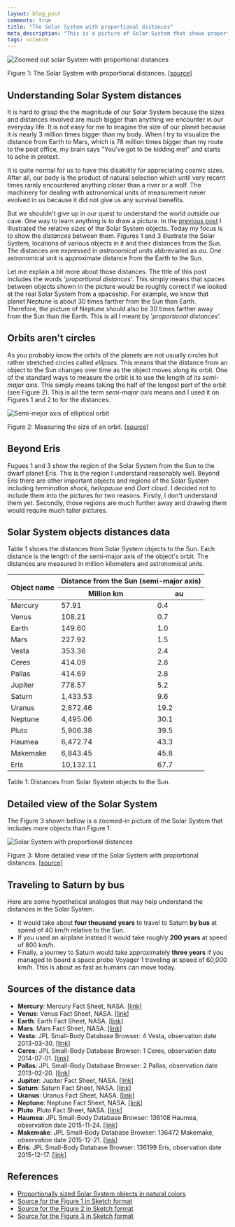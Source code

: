 ```yaml
---
layout: blog_post
comments: true
title: "The Solar System with proportional distances"
meta_description: "This is a picture of Solar System that shows proportional distances between planets and other objects."
tags: science
---
```



<div class='isFullScreenWide isTextCentered hasBackgroundColorShade10'>
  <img src='/image/blog/2016-01-16-solar-system-with-proportional-distances/0010_solar_system_proportional_distances.png' alt='Zoomed out solar System with proportional distances' class='isMax500PxWide'>
  <br>
</div>

<p class='isTextCentered'>Figure 1: The Solar System with proportional distances. <a href="/files/2016/01/solar_system_proportional_distances.sketch">[source]</a></p>

## Understanding Solar System distances

It is hard to grasp the the magnitude of our Solar System because the sizes and distances involved are much bigger than anything we encounter in our everyday life. It is not easy for me to imagine the size of our planet because it is nearly 3 million times bigger than my body. When I try to visualize the distance from Earth to Mars, which is 78 million times bigger than my route to the  post office, my brain says "You've got to be kidding me!" and starts to ache in protest.

It is quite normal for us to have this disability for appreciating cosmic sizes. After all, our body is the product of natural selection which until very recent times rarely encountered anything closer than a river or a wolf. The machinery for dealing with astronomical units of measurement never evolved in us because it did not give us any survival benefits.

But we shouldn't give up in our quest to understand the world outside our cave. One way to learn anything is to draw a picture. In the [previous post](/blog/sun-and-planet-sizes-in-scale/) I illustrated the relative *sizes* of the Solar System objects. Today my focus is to show the *distances* between them. Figures 1 and 3 illustrate the Solar System, locations of various objects in it and their distances from the Sun. The distances are expressed in *astronomical units* abbreviated as *au*. One astronomical unit is approximate distance from the Earth to the Sun.

Let me explain a bit more about those distances. The title of this post includes the words '*proportional distances*'. This simply means that spaces between objects shown in the picture would be roughly correct if we looked at the real Solar System from a spaceship. For example, we know that planet Neptune is about 30 times farther from the Sun than Earth. Therefore, the picture of Neptune should also be 30 times farther away from the Sun than the Earth. This is all I meant by '*proportional distances*'.

## Orbits aren't circles

As you probably know the orbits of the planets are not usually circles but rather stretched circles called *ellipses*. This means that the distance from an object to the Sun changes over time as the object moves along its orbit. One of the standard ways to measure the orbit is to use the length of its *semi-major axis*. This simply means taking the half of the longest part of the orbit (see Figure 2). This is all the term *semi-major axis* means and I used it on Figures 1 and 2 to for the distances.

<img src='/image/blog/2016-01-16-solar-system-with-proportional-distances/0020_semi_major_axis_and_planet_orbit.png' alt='Semi-mejor axis of elliptical orbit' class='isMax100PercentWide'>

<p class='isTextCentered'>Figure 2: Measuring the size of an orbit. <a href="/files/2016/01/semi_major_axis_and_planet_orbit.sketch">[source]</a></p></p>


## Beyond Eris

Fugues 1 and 3 show the region of the Solar System from the Sun to the dwarf planet Eris. This is the region I understand reasonably well. Beyond Eris there are other important objects and regions of the Solar System including *termination shock*, *heliopause* and *Oort cloud*. I decided not to include them into the pictures for two reasons. Firstly, I don't understand them yet. Secondly, those regions are much further away and drawing them would require much taller pictures.

## Solar System objects distances data

Table 1 shows the distances from Solar System objects to the Sun. Each distance is the length of the semi-major axis of the object's orbit. The distances are measured in million kilometers and astronomical units.

<table class='table isBlockCentered'>
  <thead>
    <tr>
      <th rowspan='2'>Object name</th>
      <th colspan='2' class='table-hasBottomBorder'>Distance from the Sun (semi-major axis)</th>
    </tr>
    <tr>
      <th>Million km</th>
      <th>au</th>
    </tr>
  </thead>
  <tbody>
    <tr>
      <td>Mercury</td>
      <td class='isTextRightAligned'>57.91</td>
      <td class='isTextRightAligned'>0.4</td>
    </tr>
    <tr>
      <td>Venus</td>
      <td class='isTextRightAligned'>108.21</td>
      <td class='isTextRightAligned'>0.7</td>
    </tr>
    <tr>
      <td>Earth</td>
      <td class='isTextRightAligned'>149.60</td>
      <td class='isTextRightAligned'>1.0</td>
    </tr>
    <tr>
      <td>Mars</td>
      <td class='isTextRightAligned'>227.92</td>
      <td class='isTextRightAligned'>1.5</td>
    </tr>
    <tr>
      <td>Vesta</td>
      <td class='isTextRightAligned'>353.36</td>
      <td class='isTextRightAligned'>2.4</td>
    </tr>
    <tr>
      <td>Ceres</td>
      <td class='isTextRightAligned'>414.09</td>
      <td class='isTextRightAligned'>2.8</td>
    </tr>
    <tr>
      <td>Pallas</td>
      <td class='isTextRightAligned'>414.69</td>
      <td class='isTextRightAligned'>2.8</td>
    </tr>
    <tr>
      <td>Jupiter</td>
      <td class='isTextRightAligned'>778.57</td>
      <td class='isTextRightAligned'>5.2</td>
    </tr>
    <tr>
      <td>Saturn</td>
      <td class='isTextRightAligned'>1,433.53</td>
      <td class='isTextRightAligned'>9.6</td>
    </tr>
    <tr>
      <td>Uranus</td>
      <td class='isTextRightAligned'>2,872.46</td>
      <td class='isTextRightAligned'>19.2</td>
    </tr>
    <tr>
      <td>Neptune</td>
      <td class='isTextRightAligned'>4,495.06</td>
      <td class='isTextRightAligned'>30.1</td>
    </tr>
    <tr>
      <td>Pluto</td>
      <td class='isTextRightAligned'>5,906.38</td>
      <td class='isTextRightAligned'>39.5</td>
    </tr>
    <tr>
      <td>Haumea</td>
      <td class='isTextRightAligned'>6,472.74</td>
      <td class='isTextRightAligned'>43.3</td>
    </tr>
    <tr>
      <td>Makemake</td>
      <td class='isTextRightAligned'>6,843.45</td>
      <td class='isTextRightAligned'>45.8</td>
    </tr>
    <tr>
      <td>Eris</td>
      <td class='isTextRightAligned'>10,132.11</td>
      <td class='isTextRightAligned'>67.7</td>
    </tr>
  </tbody>
</table>

<p class='isTextCentered'>Table 1: Distances from Solar System objects to the Sun.</p>


## Detailed view of the Solar System

The Figure 3 shown bellow is a zoomed-in picture of the Solar System that includes more objects than Figure 1.

<div class='isFullScreenWide isTextCentered hasBackgroundColorShade10'>
  <img src='/image/blog/2016-01-16-solar-system-with-proportional-distances/0030_detailed_solar_system_proportional_distances.png' alt='Solar System with proportional distances' class='isMax500PxWide'>
  <br>
</div>

<p class='isTextCentered'>Figure 3: More detailed view of the Solar System with proportional distances. <a href="/files/2016/01/detailed_solar_system_proportional_distances.sketch">[source]</a></p></p>

## Traveling to Saturn by bus

Here are some hypothetical analogies that may help understand the distances in the Solar System.

* It would take about **four thousand years** to travel to Saturn **by bus** at speed of 40 km/h relative to the Sun.
* If you used an airplane instead it would take roughly **200 years** at speed of 800 km/h.
* Finally, a journey to Saturn would take approximately **three years** if you managed to board a space probe Voyager 1 traveling at speed of 60,000 km/h. This is about as fast as humans can move today.

## Sources of the distance data

* **Mercury**: Mercury Fact Sheet, NASA. [[link]](http://nssdc.gsfc.nasa.gov/planetary/factsheet/mercuryfact.html)
* **Venus**: Venus Fact Sheet, NASA. [[link]](http://nssdc.gsfc.nasa.gov/planetary/factsheet/venusfact.html)
* **Earth**: Earth Fact Sheet, NASA. [[link]](http://nssdc.gsfc.nasa.gov/planetary/factsheet/earthfact.html)
* **Mars**: Mars Fact Sheet, NASA. [[link]](http://nssdc.gsfc.nasa.gov/planetary/factsheet/marsfact.html)
* **Vesta**: JPL Small-Body Database Browser: 4 Vesta, observation date 2013-03-30. [[link]](http://ssd.jpl.nasa.gov/sbdb.cgi?sstr=Vesta)
* **Ceres**: JPL Small-Body Database Browser: 1 Ceres, observation date 2014-07-01. [[link]](http://ssd.jpl.nasa.gov/sbdb.cgi?sstr=Ceres)
* **Pallas**: JPL Small-Body Database Browser: 2 Pallas, observation date 2013-02-20. [[link]](http://ssd.jpl.nasa.gov/sbdb.cgi?sstr=Pallas)
* **Jupiter**: Jupiter Fact Sheet, NASA. [[link]](http://nssdc.gsfc.nasa.gov/planetary/factsheet/jupiterfact.html)
* **Saturn**: Saturn Fact Sheet, NASA. [[link]](http://nssdc.gsfc.nasa.gov/planetary/factsheet/saturnfact.html)
* **Uranus**: Uranus Fact Sheet, NASA. [[link]](http://nssdc.gsfc.nasa.gov/planetary/factsheet/uranusfact.html)
* **Neptune**: Neptune Fact Sheet, NASA. [[link]](http://nssdc.gsfc.nasa.gov/planetary/factsheet/neptunefact.html)
* **Pluto**: Pluto Fact Sheet, NASA. [[link]](http://nssdc.gsfc.nasa.gov/planetary/factsheet/plutofact.html)
* **Haumea**: JPL Small-Body Database Browser: 136108 Haumea, observation date 2015-11-24. [[link]](http://ssd.jpl.nasa.gov/sbdb.cgi?sstr=136108)
* **Makemake**: JPL Small-Body Database Browser: 136472 Makemake, observation date 2015-12-21. [[link]](http://ssd.jpl.nasa.gov/sbdb.cgi?sstr=136472)
* **Eris**: JPL Small-Body Database Browser: 136199 Eris, observation date 2015-12-17. [[link]](http://ssd.jpl.nasa.gov/sbdb.cgi?sstr=Eris)

## References

* [Proportionally sized Solar System objects in natural colors](/blog/sun-and-planet-sizes-in-scale/)
* [Source for the Figure 1 in Sketch format](/files/2016/01/solar_system_proportional_distances.sketch)
* [Source for the Figure 2 in Sketch format](/files/2016/01/semi_major_axis_and_planet_orbit.sketch)
* [Source for the Figure 3 in Sketch format](/files/2016/01/detailed_solar_system_proportional_distances.sketch)
